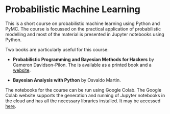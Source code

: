 # Probabilistic Machine Learning

This is a short course on probabilistic machine learning using Python and PyMC. The course is focussed on the practical application of probabilistic modelling and most of the material is presented in Jupyter notebooks using Python.

Two books are particularly useful for this course:

* **Probabilistic Programming and Bayesian Methods for Hackers** by Cameron Davidson-Pilon. The is available as a printed book and a [website](https://camdavidsonpilon.github.io/Probabilistic-Programming-and-Bayesian-Methods-for-Hackers/).

* **Bayesian Analysis with Python** by Osvaldo Martin.

The notebooks for the course can be run using Google Colab. The Google Colab website supports the generation and running of Jupyter notebooks in the cloud and has all the necessary libraries installed. It may be accessed [here](https://colab.research.google.com/).
